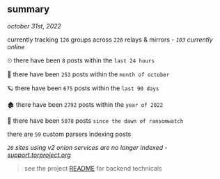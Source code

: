 
## summary
_october 31st, 2022_

currently tracking `126` groups across `228` relays & mirrors - _`103` currently online_

⏲ there have been `8` posts within the `last 24 hours`

🦈 there have been `253` posts within the `month of october`

🪐 there have been `675` posts within the `last 90 days`

🏚 there have been `2792` posts within the `year of 2022`

🦕 there have been `5078` posts `since the dawn of ransomwatch`

there are `59` custom parsers indexing posts

_`20` sites using v2 onion services are no longer indexed - [support.torproject.org](https://support.torproject.org/onionservices/v2-deprecation/)_

> see the project [README](https://github.com/joshhighet/ransomwatch#ransomwatch--) for backend technicals
